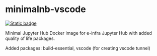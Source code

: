 # minimalnb-vscode
[![Static badge](https://img.shields.io/static/v1?message=dockerhub&logo=docker&labelColor=5c5c5c&color=blue&logoColor=white&label=%20)](https://hub.docker.com/r/wicwik/minimalnb-vscode)

Minimal Jupyter Hub Docker image for e-infra Jupyter Hub with added quality of life packages.

Added packages: build-essential, vscode (for creating vscode tunnel)